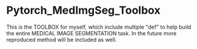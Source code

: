 # Pytorch_MedImgSeg_Toolbox
This is the TOOLBOX for myself, which include multiple "def" to help build the entire MEDICAL IMAGE SEGMENTATION task. In the future more reproduced method will be included as well.
